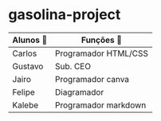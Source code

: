 # gasolina-project

Alunos 	:frog: | Funções :horse:
--- | ---
Carlos | Programador HTML/CSS
Gustavo | Sub. CEO
Jairo | Programador canva
Felipe | Diagramador
Kalebe | Programador markdown



